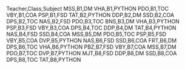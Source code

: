 Teacher,Class,Subject
MSS,B1,DM
VHA,B1,PYTHON
PDO,B1,TOC
VBY,B1,COA
PSP,B1,FSD
TAT,B2,PYTHON
DDP,B2,DM
SSD,B2,COA
DPS,B2,TOC
NAS,B2,FSD
PDO,B3,TOC
BNS,B3,DM
VHA,B3,PYTHON
PSP,B3,FSD
VBY,B3,COA
DPS,B4,TOC
DDP,B4,DM
TAT,B4,PYTHON
NAS,B4,FSD
SSD,B4,COA
MSS,B5,DM
PDO,B5,TOC
PSP,B5,FSD
VBY,B5,COA
DVP,B5,PYTHON
NAS,B6,FSD
SSD,B6,COA
FRT,B6,DM
DPS,B6,TOC
VHA,B6,PYTHON
PBZ,B7,FSD
VBY,B7,COA
MSS,B7,DM
PDO,B7,TOC
DVP,B7,PYTHON
MJT,B8,FSD
DDP,B8,DM
SSD,B8,COA
DPS,B8,TOC
TAT,B8,PYTHON